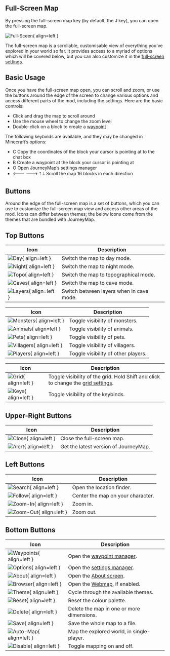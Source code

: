 ## **Full-Screen Map**

By pressing the full-screen map key (by default, the J key), you can open the full-screen map.

![Full-Sceen](/img/full-screen.png){ align=left }

The full-screen map is a scrollable, customisable view of everything you’ve explored in your world so far. It provides access to a myriad of options which will be covered below, but you can also customize it in the [full-screen settings]().

## **Basic Usage**

Once you have the full-screen map open, you can scroll and zoom, or use the buttons around the edge of the screen to change various options and access different parts of the mod, including the settings. Here are the basic controls:

- Click and drag the map to scroll around
- Use the mouse wheel to change the zoom level
- Double-click on a block to create a [waypoint]()

The following keybinds are available, and they may be changed in Minecraft’s options:

- C Copy the coordinates of the block your cursor is pointing at to the chat box
- B Create a waypoint at the block your cursor is pointing at
- O Open JourneyMap’s settings manager
- 🡐 🡒 🡑 🡓 Scroll the map 16 blocks in each direction

## **Buttons**

Around the edge of the full-screen map is a set of buttons, which you can use to customize the full-screen map view and access other areas of the mod. Icons can differ between themes; the below icons come from the themes that are bundled with JourneyMap.

## **Top Buttons**

| Icon | Description |
| ----------- | ------------------------------------ |
| ![Day](/img/icons/day.png){ align=left } | Switch the map to day mode. |
| ![Night](/img/icons/night.png){ align=left } | Switch the map to night mode. |
| ![Topo](/img/icons/topo.png){ align=left } | Switch the map to topographical mode. |
| ![Caves](/img/icons/caves.png){ align=left } | Switch the map to cave mode. |
| ![Layers](/img/icons/layers.png){ align=left } | Switch between layers when in cave mode. |

| Icon | Description |
| ----------- | ------------------------------------ |
| ![Monsters](/img/icons/monsters.png){ align=left } | Toggle visibility of monsters. |
| ![Animals](/img/icons/animals.png){ align=left } | Toggle visibility of animals. |
| ![Pets](/img/icons/pets.png){ align=left } | Toggle visibility of pets. |
| ![Villagers](/img/icons/villagers.png){ align=left } | Toggle visibility of villagers. |
| ![Players](/img/icons/players.png){ align=left } | Toggle visibility of other players. |

| Icon | Description |
| ----------- | ------------------------------------ |
| ![Grid](/img/icons/grid.png){ align=left } | Toggle visibility of the grid. Hold Shift and click to change the [grid settings](). |
| ![Keys](/img/icons/keys.png){ align=left } | Toggle visibility of the keybinds. |

## **Upper-Right Buttons**

| Icon | Description |
| ----------- | ------------------------------------ |
| ![Close](/img/icons/close.png){ align=left } | Close the full-screen map. |
| ![Alert](/img/icons/alert.png){ align=left } | Get the latest version of JourneyMap. |

## **Left Buttons**

| Icon | Description |
| ----------- | ------------------------------------ |
| ![Search](/img/icons/search.png){ align=left } | Open the location finder. |
| ![Follow](/img/icons/follow.png){ align=left } | Center the map on your character. |
| ![Zoom-In](/img/icons/zoomin.png){ align=left } | Zoom in. |
| ![Zoom-Out](/img/icons/zoomout.png){ align=left } | Zoom out. |

## **Bottom Buttons**

| Icon | Description |
| ----------- | ------------------------------------ |
| ![Waypoints](/img/icons/waypoints.png){ align=left } | Open the [waypoint manager](). |
| ![Options](/img/icons/options.png){ align=left } | Open the [settings manager](). |
| ![About](/img/icons/about.png){ align=left } | Open the [About screen](). |
| ![Browser](/img/icons/browser.png){ align=left } | Open the [Webmap](), if enabled. |
| ![Theme](/img/icons/theme.png){ align=left } | Cycle through the available themes. |
| ![Reset](/img/icons/reset.png){ align=left } | Reset the colour palette. |
| ![Delete](/img/icons/delete.png){ align=left } | Delete the map in one or more dimensions. |
| ![Save](/img/icons/savemap.png){ align=left } | Save the whole map to a file. |
| ![Auto-Map](/img/icons/automap.png){ align=left } | Map the explored world, in single-player. |
| ![Disable](/img/icons/disable.png){ align=left } | Toggle mapping on and off. |